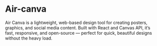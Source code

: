 # Air-canva
Air Canva is a lightweight, web-based design tool for creating posters, graphics, and social media content. Built with React and Canvas API, it’s fast, responsive, and open-source — perfect for quick, beautiful designs without the heavy load.
